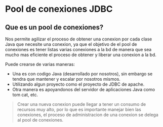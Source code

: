 # Pool de conexiones JDBC

## Que es un pool de conexiones?

Nos permite agilizar el proceso de obtener una conexion por cada clase Java que necesite una conexion, ya que el objetivo de el pool de conexiones es tener listas varias conexiones a la bd de manera que sea mucho mas eficiente el proceso de obtener y liberar una conexion a la bd.

Puede crearse de varias maneras:

* Una es con codigo Java (desarrollado por nosotros), sin embargo se tendra que mantener y escalar por nosotros mismos.
* Utilizando algun proyecto como el proyecto de JDBC de apache.
* Otra manera es apoyandonos del servidor de aplicaciones Java como tom cat, etc.

> Crear una nueva conexion puede llegar a tener un consumo de recursos muy alto, por lo que es importante manejar bien las conexiones, el proceso de administracion  de una conexion se delega al pool de conexiones.
